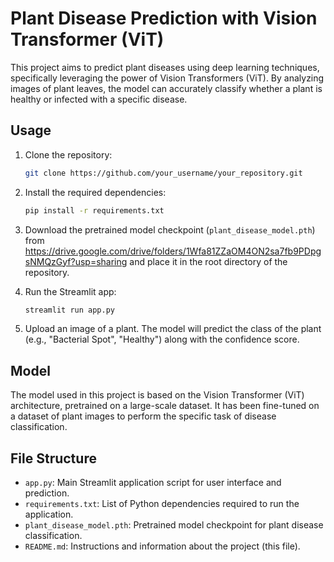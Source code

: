 # Plant Disease Prediction with Vision Transformer (ViT)

This project aims to predict plant diseases using deep learning techniques, specifically leveraging the power of Vision Transformers (ViT). By analyzing images of plant leaves, the model can accurately classify whether a plant is healthy or infected with a specific disease.

## Usage

1. Clone the repository:

    ```bash
    git clone https://github.com/your_username/your_repository.git
    ```

2. Install the required dependencies:

    ```bash
    pip install -r requirements.txt
    ```

3. Download the pretrained model checkpoint (`plant_disease_model.pth`) from https://drive.google.com/drive/folders/1Wfa81ZZaOM4ON2sa7fb9PDpgsNMQzGyf?usp=sharing and place it in the root directory of the repository.

4. Run the Streamlit app:

    ```bash
    streamlit run app.py
    ```

5. Upload an image of a plant. The model will predict the class of the plant (e.g., "Bacterial Spot", "Healthy") along with the confidence score.

## Model

The model used in this project is based on the Vision Transformer (ViT) architecture, pretrained on a large-scale dataset. It has been fine-tuned on a dataset of plant images to perform the specific task of disease classification.

## File Structure

- `app.py`: Main Streamlit application script for user interface and prediction.
- `requirements.txt`: List of Python dependencies required to run the application.
- `plant_disease_model.pth`: Pretrained model checkpoint for plant disease classification.
- `README.md`: Instructions and information about the project (this file).

